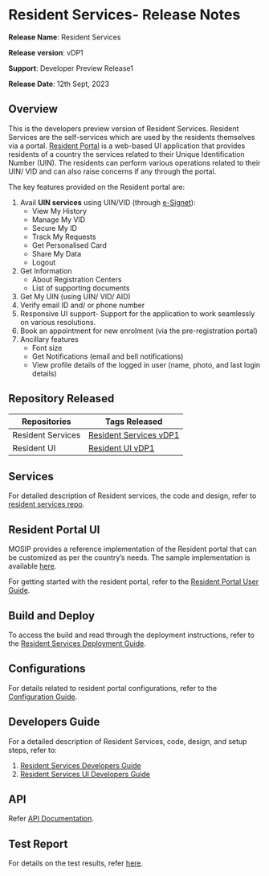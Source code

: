 # Resident Services- Release Notes

**Release Name**: Resident Services

**Release version**: vDP1

**Support**: Developer Preview Release1

**Release Date**: 12th Sept, 2023

## Overview

This is the developers preview version of Resident Services. Resident Services are the self-services which are used by the residents themselves via a portal. [Resident Portal](https://docs.mosip.io/1.2.0/modules/resident-services/resident-portal-user-guide) is a web-based UI application that provides residents of a country the services related to their Unique Identification Number (UIN). The residents can perform various operations related to their UIN/ VID and can also raise concerns if any through the portal.

The key features provided on the Resident portal are:

1. Avail **UIN services** using UIN/VID (through [e-Signet](https://docs.esignet.io)):
     * View My History
     * Manage My VID
     * Secure My ID
     * Track My Requests
     * Get Personalised Card
     * Share My Data
     * Logout
2. Get Information 
    * About Registration Centers
    * List of supporting documents
3. Get My UIN (using UIN/ VID/ AID)
4. Verify email ID and/ or phone number 
5. Responsive UI support- Support for the application to work seamlessly on various resolutions.
6. Book an appointment for new enrolment (via the pre-registration portal)
7. Ancillary features
     * Font size
     *  Get Notifications (email and bell notifications)
     * View profile details of the logged in user (name, photo, and last login details)
  
## Repository Released

| **Repositories**            | **Tags Released**                                                              |
| --------------------------- | ------------------------------------------------------------------------------ |
| Resident Services                | [Resident Services vDP1](https://github.com/mosip/resident-services/releases/tag/vDP1) |
| Resident UI        | [Resident UI vDP1](https://github.com/mosip/resident-ui/releases/tag/vDP1) |
  
## Services

For detailed description of Resident services, the code and design, refer to [resident services repo](https://github.com/mosip/resident-services/releases/tag/vDP1).

## Resident Portal UI

MOSIP provides a reference implementation of the Resident portal that can be customized as per the country’s needs. The sample implementation is available [here](https://github.com/mosip/resident-ui/releases/tag/vDP1).

For getting started with the resident portal, refer to the [Resident Portal User Guide](resident-portal-user-guide.md).

## Build and Deploy

To access the build and read through the deployment instructions, refer to the [Resident Services Deployment Guide](https://docs.mosip.io/1.2.0/modules/resident-services/resident-services-deployment-guide).

## Configurations

For details related to resident portal configurations, refer to the [Configuration Guide](https://docs.mosip.io/1.2.0/modules/resident-services/resident-portal-configuration-guide).

## Developers Guide

For a detailed description of Resident Services, code, design, and setup steps, refer to:
1. [Resident Services Developers Guide](resident-services-developer-guide.md)
2. [Resident Services UI Developers Guide](resident-services-ui-developer-guide.md)

## API

Refer [API Documentation](https://mosip.stoplight.io/docs/resident/9a5192571fc51-document).

## Test Report

For details on the test results, refer [here](https://github.com/mosip/test-management/tree/master/).

